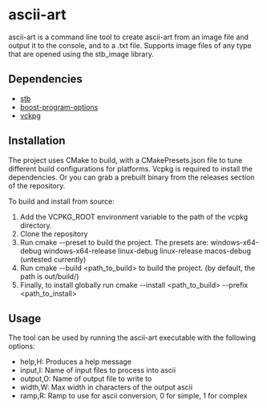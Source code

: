 # ascii-art

ascii-art is a command line tool to create ascii-art from an image file and output it to the console, and to a .txt file.
Supports image files of any type that are opened using the stb_image library.

## Dependencies
- [stb](https://github.com/nothings/stb)
- [boost-program-options](https://github.com/boostorg/program_options)
- [vckpg](https://vcpkg.io/en/)

## Installation
The project uses CMake to build, with a CMakePresets.json file to tune different build configurations for platforms.
Vcpkg is required to install the dependencies.  Or you can grab a prebuilt binary from the releases section of the repository.

To build and install from source:
1. Add the VCPKG_ROOT environment variable to the path of the vcpkg directory.
2. Clone the repository
3. Run cmake --preset <preset> to build the project. The presets are:
    windows-x64-debug
    windows-x64-release
    linux-debug
    linux-release
    macos-debug (untested currently)
4. Run cmake --build <path_to_build> to build the project. (by default, the path is out/build/<preset>)
5. Finally, to install globally run cmake --install <path_to_build> --prefix <path_to_install>

## Usage
The tool can be used by running the ascii-art executable with the following options:
- help,H:   Produces a help message
- input,I:  Name of input files to process into ascii
- output,O: Name of output file to write to
- width,W:  Max width in characters of the output ascii
- ramp,R:   Ramp to use for ascii conversion, 0 for simple, 1 for complex
